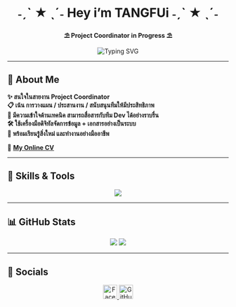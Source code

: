 <h1 align="center">˗ˏˋ ★ ˎˊ˗  <b>Hey i’m TANGFUi</b> ˗ˏˋ ★ ˎˊ˗</h1>

<p align="center"><b>⛱️ Project Coordinator in Progress ⛱️</b></p>

<p align="center">
  <img src="https://readme-typing-svg.demolab.com?font=Fira+Code&weight=bold&size=22&duration=3000&pause=1000&color=F472B6&center=true&vCenter=true&width=435&lines=Planning+%E2%9C%85+;Supporting+Team+%F0%9F%A7%A9+;Connecting+People+%F0%9F%91%A9%E2%80%8D%F0%9F%91%A9%E2%80%8D%F0%9F%91%A9+;Digital+Tools+%2B+Tech+Friendly+%F0%9F%92%BB" alt="Typing SVG" />
</p>

---

## <b>🌷 About Me</b>

<b>✨ สนใจในสายงาน Project Coordinator</b>  
<b>📋 เน้น การวางแผน / ประสานงาน / สนับสนุนทีมให้มีประสิทธิภาพ</b>  
<b>🧠 มีความเข้าใจด้านเทคนิค สามารถสื่อสารกับทีม Dev ได้อย่างราบรื่น</b>  
<b>🛠 ใช้เครื่องมือดิจิทัลจัดการข้อมูล + เอกสารอย่างเป็นระบบ</b>  
<b>🎀 พร้อมเรียนรู้สิ่งใหม่ และทำงานอย่างมืออาชีพ</b>


📄 <b>[My Online CV](https://suwimolh-cv-profile.vercel.app/)</b>

---

## <b>💼 Skills & Tools</b>

<p align="center">
  <img src="https://skillicons.dev/icons?i=html,css,js,react,nextjs,tailwind,nodejs,php,mysql,supabase,figma,vscode,linux" />
</p>

---

## <b>📊 GitHub Stats</b>

<p align="center">
  <img src="https://github-readme-stats.vercel.app/api?username=SuwiMoLh&show_icons=true&theme=tokyonight" />
  <img src="https://github-readme-stats.vercel.app/api/top-langs/?username=SuwiMoLh&layout=compact&theme=tokyonight" />
</p>

---

## <b>🌸 Socials</b>

<p align="center">
  <a href="https://www.facebook.com/SuwiMoLhz" target="_blank" rel="noreferrer">
    <img src="https://cdn-icons-png.flaticon.com/512/733/733547.png" width="32" height="32" alt="Facebook" />
  </a>
  <a href="https://github.com/SuwiMoLh" target="_blank" rel="noreferrer">
    <img src="https://cdn-icons-png.flaticon.com/512/733/733553.png" width="32" height="32" alt="GitHub" />
  </a>
</p>
